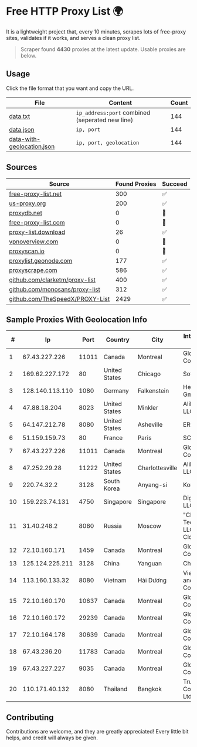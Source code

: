 
# Free HTTP Proxy List 🌍

It is a lightweight project that, every 10 minutes, scrapes lots of free-proxy sites, validates if it works, and serves a clean proxy list.


> Scraper found **4430** proxies at the latest update. Usable proxies are below.

## Usage

Click the file format that you want and copy the URL.


|File|Content|Count|
|----|-------|-----|
|[data.txt](https://raw.githubusercontent.com/themiralay/Proxy-List-World/master/data.txt)|`ip_address:port` combined (seperated new line)|144|
|[data.json](https://raw.githubusercontent.com/themiralay/Proxy-List-World/master/data.json)|`ip, port`|144|
|[data-with-geolocation.json](https://raw.githubusercontent.com/themiralay/Proxy-List-World/master/data-with-geolocation.json)|`ip, port, geolocation`|144|

## Sources

|Source|Found Proxies|Succeed|
|------|-------------|-------|
|[free-proxy-list.net](https://free-proxy-list.net)|300|✅|
|[us-proxy.org](https://www.us-proxy.org)|200|✅|
|[proxydb.net](http://proxydb.net)|0|🚫|
|[free-proxy-list.com](https://free-proxy-list.com/?page=&port=&type%5B%5D=http&type%5B%5D=https&up_time=0&search=Search)|0|🚫|
|[proxy-list.download](https://www.proxy-list.download/HTTP)|26|✅|
|[vpnoverview.com](https://vpnoverview.com/privacy/anonymous-browsing/free-proxy-servers)|0|🚫|
|[proxyscan.io](https://www.proxyscan.io)|0|🚫|
|[proxylist.geonode.com](https://proxylist.geonode.com/api/proxy-list?limit=300&page=1&sort_by=lastChecked&sort_type=desc&protocols=http,https)|177|✅|
|[proxyscrape.com](https://api.proxyscrape.com/v2/?request=displayproxies&protocol=http&timeout=10000&country=all&ssl=all&anonymity=all)|586|✅|
|[github.com/clarketm/proxy-list](https://raw.githubusercontent.com/clarketm/proxy-list/master/proxy-list-raw.txt)|400|✅|
|[github.com/monosans/proxy-list](https://raw.githubusercontent.com/monosans/proxy-list/main/proxies/http.txt)|312|✅|
|[github.com/TheSpeedX/PROXY-List](https://raw.githubusercontent.com/TheSpeedX/PROXY-List/master/http.txt)|2429|✅|


## Sample Proxies With Geolocation Info

|#|Ip|Port|Country|City|Internet Service Provider|
|-|--|----|-------|----|-------------------------|
|1|67.43.227.226|11011|Canada|Montreal|GloboTech Communications|
|2|169.62.227.172|80|United States|Chicago|SoftLayer|
|3|128.140.113.110|1080|Germany|Falkenstein|Hetzner Online GmbH|
|4|47.88.18.204|8023|United States|Minkler|Alibaba.com LLC|
|5|64.147.212.78|8080|United States|Asheville|ERC Broadband|
|6|51.159.159.73|80|France|Paris|SCALEWAY|
|7|67.43.227.226|11011|Canada|Montreal|GloboTech Communications|
|8|47.252.29.28|11222|United States|Charlottesville|Alibaba.com LLC|
|9|220.74.32.2|3128|South Korea|Anyang-si|Korea Telecom|
|10|159.223.74.131|4750|Singapore|Singapore|DigitalOcean, LLC|
|11|31.40.248.2|8080|Russia|Moscow|"Cloud Technologies" LLC trading as Cloud.ru|
|12|72.10.160.171|1459|Canada|Montreal|GloboTech Communications|
|13|125.124.225.211|3128|China|Yanguan|Chinanet|
|14|113.160.133.32|8080|Vietnam|Hải Dương|VietNam Post and Telecom Corporation|
|15|72.10.160.170|10637|Canada|Montreal|GloboTech Communications|
|16|72.10.160.172|29239|Canada|Montreal|GloboTech Communications|
|17|72.10.164.178|30639|Canada|Montreal|GloboTech Communications|
|18|67.43.236.20|11783|Canada|Montreal|GloboTech Communications|
|19|67.43.227.227|9035|Canada|Montreal|GloboTech Communications|
|20|110.171.40.132|8080|Thailand|Bangkok|True Internet Corporation CO. Ltd.|



## Contributing

Contributions are welcome, and they are greatly appreciated! Every
little bit helps, and credit will always be given.

